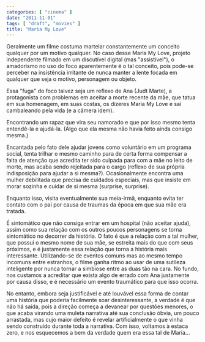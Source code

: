 ```yaml
---
categories: [ "cinema" ]
date: "2011-11-01"
tags: [ "draft", "movies" ]
title: "Maria My Love"
---
```

Geralmente um filme costuma martelar constantemente um conceito qualquer
por um motivo qualquer. No caso desse Maria My Love, projeto independente
filmado em um discutível digital (mas "assistível"), o amadorismo no
uso do foco aparentemente é o tal conceito, pois pode-se perceber na
insistência irritante de nunca manter a lente focada em qualquer que
seja o motivo, personagem ou objeto.

Essa "fuga" do foco talvez seja um reflexo de Ana (Judt Marte), a
protagonista com problemas em aceitar a morte recente da mãe, que
tatua em sua homenagem, em suas costas, os dizeres Maria My Love e sai
cambaleando pela vida (e a câmera idem).

Encontrando um rapaz que vira seu namorado e que por isso mesmo tenta
entendê-la e ajudá-la. (Algo que ela mesma não havia feito ainda
consigo mesma.)

Encantada pelo fato dele ajudar jovens como voluntário em um programa
social, tenta trilhar o mesmo caminho para de certa forma compensar
a falta de atenção que acredita ter sido culpada para com a mãe no
leito de morte, mas acaba sendo rejeitada para o cargo (reflexo de sua
própria indisposição para ajudar a si mesma?). Ocasionalmente encontra
uma mulher debilitada que precisa de cuidados especiais, mas que insiste
em morar sozinha e cuidar de si mesma (surprise, surprise).

Enquanto isso, visita eventualmente sua meia-irmã, enquanto evita ter
contato com o pai por causa de traumas da época em que sua mãe era
tratada.

É sintomático que não consiga entrar em um hospital (não aceitar
ajuda), assim como sua relação com os outros poucos personagens se torna
sintomático no decorrer da história. O fato é que a relação com a tal
mulher, que possui o mesmo nome de sua mãe, se estreita mais do que com
seus próximos, e é justamente essa relação que torna a história mais
interessante. Utilizando-se de eventos comuns mas ao mesmo tempo incomuns
entre estranhos, o filme ganha ritmo ao usar de uma sutileza inteligente
por nunca tornar a simbiose entre as duas tão na cara. No fundo, nos
custamos a acreditar que exista algo de errado com Ana justamente por
causa disso, e é necessário um evento traumático para que isso ocorra.

No entanto, embora seja justificável e até louvável essa forma
de contar uma história que poderia facilmente soar desinteressante,
a verdade é que não há saída, pois a direção começa a devanear
por questões menores, o que acaba virando uma muleta narrativa até
sua conclusão óbvia, um pouco arrastada, mas cujo maior defeito é
revelar artificialmente o que vinha sendo construído durante toda a
narrativa. Com isso, voltamos à estaca zero, e nos esquecemos a bem da
verdade quem era essa tal de Maria...

